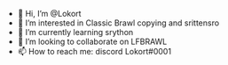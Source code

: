 - 👋 Hi, I’m @Lokort
- 👀 I’m interested in Classic Brawl copying and srittensro
- 🌱 I’m currently learning srython
- 💞️ I’m looking to collaborate on LFBRAWL
- 📫 How to reach me: discord Lokort#0001

<!---
Lokort/Lokort is a ✨ special ✨ repository because its `README.md` (this file) appears on your GitHub profile.
You can click the Preview link to take a look at your changes.
--->

